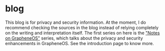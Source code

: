 # blog
This blog is for privacy and security information. At the moment, I do recommend checking the sources in the blog instead of relying completely on the writing and interpretation itself. The first series on here is the ["Notes on GrapheneOS"](https://github.com/Lelmister101/blog/blob/main/Notes%20on%20GrapheneOS%20intro.md) series, which talks about the privacy and security enhancements in GrapheneOS. See the introduction page to know more.
